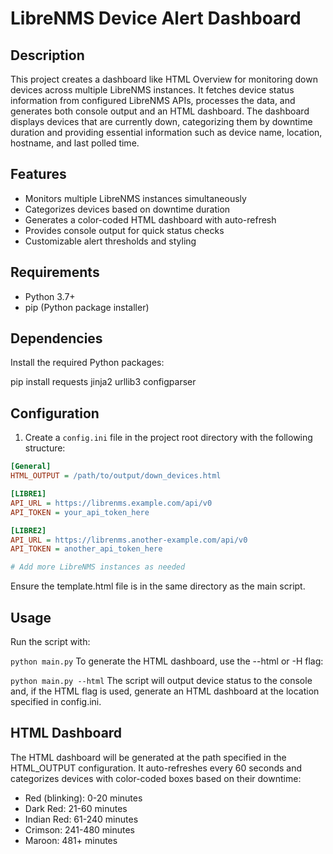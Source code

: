 # LibreNMS Device Alert Dashboard

## Description

This project creates a dashboard like HTML Overview for monitoring down devices across multiple LibreNMS instances. It fetches device status information from configured LibreNMS APIs, processes the data, and generates both console output and an HTML dashboard. The dashboard displays devices that are currently down, categorizing them by downtime duration and providing essential information such as device name, location, hostname, and last polled time.

## Features

- Monitors multiple LibreNMS instances simultaneously
- Categorizes devices based on downtime duration
- Generates a color-coded HTML dashboard with auto-refresh
- Provides console output for quick status checks
- Customizable alert thresholds and styling

## Requirements

- Python 3.7+
- pip (Python package installer)

## Dependencies

Install the required Python packages:

pip install requests jinja2 urllib3 configparser


## Configuration

1. Create a `config.ini` file in the project root directory with the following structure:

```ini
[General]
HTML_OUTPUT = /path/to/output/down_devices.html

[LIBRE1]
API_URL = https://librenms.example.com/api/v0
API_TOKEN = your_api_token_here

[LIBRE2]
API_URL = https://librenms.another-example.com/api/v0
API_TOKEN = another_api_token_here

# Add more LibreNMS instances as needed
```

Ensure the template.html file is in the same directory as the main script.

## Usage

Run the script with:

`python main.py`
To generate the HTML dashboard, use the --html or -H flag:

`python main.py --html`
The script will output device status to the console and, if the HTML flag is used, generate an HTML dashboard at the location specified in config.ini.

## HTML Dashboard

The HTML dashboard will be generated at the path specified in the HTML_OUTPUT configuration. It auto-refreshes every 60 seconds and categorizes devices with color-coded boxes based on their downtime:

* Red (blinking): 0-20 minutes
* Dark Red: 21-60 minutes
* Indian Red: 61-240 minutes
* Crimson: 241-480 minutes
* Maroon: 481+ minutes






